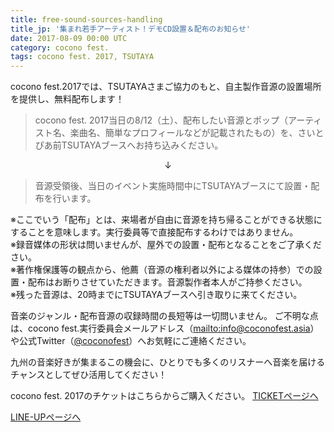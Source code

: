 ```yaml
---
title: free-sound-sources-handling
title_jp: '集まれ若手アーティスト！デモCD設置＆配布のお知らせ'
date: 2017-08-09 00:00 UTC
category: cocono fest.
tags: cocono fest. 2017, TSUTAYA
---
```


cocono fest.2017では、TSUTAYAさまご協力のもと、自主製作音源の設置場所を提供し、無料配布します！

<p class="mb-30"></p>

>cocono fest. 2017当日の8/12（土）、配布したい音源とポップ（アーティスト名、楽曲名、簡単なプロフィールなどが記載されたもの）を、さいとぴあ前TSUTAYAブースへお持ち込みください。

<div style="text-align: center;">
  ↓
</div>

>音源受領後、当日のイベント実施時間中にTSUTAYAブースにて設置・配布を行います。

<p class="mb-30"></p>

<div class="note">
※ここでいう「配布」とは、来場者が自由に音源を持ち帰ることができる状態にすることを意味します。実行委員等で直接配布するわけではありません。
<br>
※録音媒体の形状は問いませんが、屋外での設置・配布となることをご了承ください。
<br>
※著作権保護等の観点から、他薦（音源の権利者以外による媒体の持参）での設置・配布はお断りさせていただきます。音源製作者本人がご持参ください。
<br>
※残った音源は、20時までにTSUTAYAブースへ引き取りに来てください。
</div>

<p class="mb-50"></p>

音楽のジャンル・配布音源の収録時間の長短等は一切問いません。
ご不明な点は、cocono fest.実行委員会メールアドレス（<mailto:info@coconofest.asia>）や公式Twitter（<a href="https://twitter.com/coconofest" target="_blank">@coconofest</a>）へお気軽にご連絡ください。

九州の音楽好きが集まるこの機会に、ひとりでも多くのリスナーへ音楽を届けるチャンスとしてぜひ活用してください！

<p class="mb-50"></p>

cocono fest. 2017のチケットはこちらからご購入ください。
<a href="/ticket.html" class="page-movement">TICKETページへ</a>

<p class="mb-30"></p>

<a href="/lineup.html" class="page-movement">LINE-UPページへ</a>

<!--
*斜体*
**強調**
<br>
<br>
>引用引用引用引用引用引用引用引用引用引用引用引用引用引用引用引用引用引用引用引用引用引用引用引用引用引用引用引用

<a href="http://milieu.ink/column/spac" class="source-link" target="_blank">出典リンク</a>

[リンク](http://milieu.ink/column/spac)

<a href="http://milieu.ink/column/spac" class="source-link" target="_blank">出典リンク</a>
リンク[リンク](http://milieu.ink/column/spac)リンク

- リスト
  - リスト

<a href="./2" class="article-next-page">次のページ</a>
-->